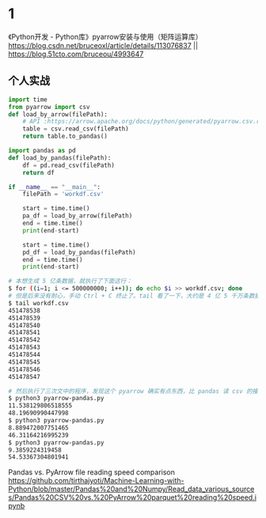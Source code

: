 
# 1

《Python开发 - Python库》pyarrow安装与使用（矩阵运算库） https://blog.csdn.net/bruceoxl/article/details/113076837 || https://blog.51cto.com/bruceou/4993647

## 个人实战

```py
import time
from pyarrow import csv
def load_by_arrow(filePath):
    # API :https://arrow.apache.org/docs/python/generated/pyarrow.csv.read_csv.html
    table = csv.read_csv(filePath)
    return table.to_pandas()

import pandas as pd
def load_by_pandas(filePath):
    df = pd.read_csv(filePath)
    return df

if __name__ == "__main__":
    filePath = 'workdf.csv'

    start = time.time()
    pa_df = load_by_arrow(filePath)
    end = time.time()
    print(end-start)

    start = time.time()
    pd_df = load_by_pandas(filePath)
    end = time.time()
    print(end-start)
```

```sh
# 本想生成 5 亿条数据，就执行了下面这行：
$ for ((i=1; i <= 500000000; i++)); do echo $i >> workdf.csv; done
# 但是后来没有耐心，手动 Ctrl + C 终止了。tail 看了一下，大约是 4 亿 5 千万条数据。
$ tail workdf.csv
451478538
451478539
451478540
451478541
451478542
451478543
451478544
451478545
451478546
451478547

# 然后执行了三次文中的程序，发现这个 pyarrow 确实有点东西，比 pandas 读 csv 的接口最少都要快四倍！
$ python3 pyarrow-pandas.py
11.538129806518555
48.19690990447998
$ python3 pyarrow-pandas.py
8.889472007751465
46.31164216995239
$ python3 pyarrow-pandas.py
9.3859224319458
54.53367304801941
```

Pandas vs. PyArrow file reading speed comparison https://github.com/tirthajyoti/Machine-Learning-with-Python/blob/master/Pandas%20and%20Numpy/Read_data_various_sources/Pandas%20CSV%20vs.%20PyArrow%20parquet%20reading%20speed.ipynb
